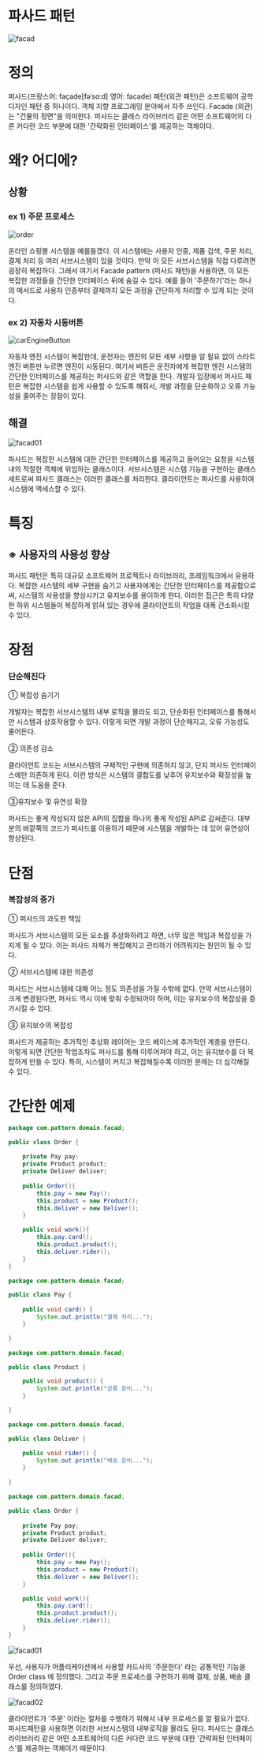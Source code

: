 # 파사드 패턴
![facad](https://github.com/smuhsh/DesignPattern/assets/49484645/c3946608-9499-4099-b601-074fb4931faa)

# 정의
퍼사드(프랑스어: façade[fəˈsɑːd] 영어: facade) 패턴(외관 패턴)은 소프트웨어 공학 디자인 패턴 중 하나이다. 
객체 지향 프로그래밍 분야에서 자주 쓰인다. Facade (외관)는 "건물의 정면"을 의미한다.
퍼사드는 클래스 라이브러리 같은 어떤 소프트웨어의 다른 커다란 코드 부분에 대한 '간략화된 인터페이스'를 제공하는 객체이다.


# 왜? 어디에?

## 상황

### ex 1) 주문 프로세스
![order](https://github.com/smuhsh/DesignPattern/assets/49484645/e3c5b1ae-26be-442c-bec3-4d7a25be6a6f)

온라인 쇼핑몰 시스템을 예를들겠다. 이 시스템에는 사용자 인증, 제품 검색, 주문 처리, 결제 처리 등 여러 서브시스템이 있을 것이다. 
만약 이 모든 서브시스템을 직접 다루려면 굉장히 복잡하다. 
그래서 여기서 Facade pattern (퍼사드 패턴)을 사용하면, 이 모든 복잡한 과정들을 간단한 인터페이스 뒤에 숨길 수 있다. 
예를 들어 '주문하기'라는 하나의 메서드로 사용자 인증부터 결제까지 모든 과정을 간단하게 처리할 수 있게 되는 것이다.

### ex 2) 자동차 시동버튼
![carEngineButton](https://github.com/smuhsh/DesignPattern/assets/49484645/ecf95097-96d3-4052-a90a-23a48f042e1a)

자동차 엔진 시스템이 복잡한데, 운전자는 엔진의 모든 세부 사항을 알 필요 없이 
스타트 엔진 버튼만 누르면 엔진이 시동된다. 여기서 버튼은 운전자에게 복잡한 엔진 시스템의 간단한 인터페이스를 제공하는 퍼사드와 같은 역할을 한다. 
개발자 입장에서 퍼사드 패턴은 복잡한 시스템을 쉽게 사용할 수 있도록 해줘서, 개발 과정을 단순화하고 오류 가능성을 줄여주는 장점이 있다.

## 해결
![facad01](https://github.com/smuhsh/DesignPattern/assets/49484645/3c054fb8-ee81-4745-97f1-a1608a818861)

파사드는 복잡한 시스템에 대한 간단한 인터페이스를 제공하고 들어오는 요청을 시스템 내의 적절한 객체에 위임하는 클래스이다.
서브시스템은 시스템 기능을 구현하는 클래스 세트로써 파사드 클래스는 이러한 클래스를 처리한다.
클라이언트는 파사드를 사용하여 시스템에 액세스할 수 있다.

# 특징
## ※ 사용자의 사용성 향상

퍼사드 패턴은 특히 대규모 소프트웨어 프로젝트나 라이브러리, 프레임워크에서 유용하다.
복잡한 시스템의 세부 구현을 숨기고 사용자에게는 간단한 인터페이스를 제공함으로써, 시스템의 사용성을 향상시키고 유지보수를 용이하게 한다.
이러한 접근은 특히 다양한 하위 시스템들이 복잡하게 얽혀 있는 경우에 클라이언트의 작업을 대폭 간소화시킬 수 있다.


# 장점
### 단순해진다

① 복잡성 숨기기
 
 개발자는 복잡한 서브시스템의 내부 로직을 몰라도 되고, 단순화된 인터페이스를 통해서만 시스템과 상호작용할 수 있다. 이렇게 되면 개발 과정이 단순해지고, 오류 가능성도 줄어든다.

② 의존성 감소
 
 클라이언트 코드는 서브시스템의 구체적인 구현에 의존하지 않고, 단지 퍼사드 인터페이스에만 의존하게 된다. 이런 방식은 시스템의 결합도를 낮추어 유지보수와 확장성을 높이는 데 도움을 준다.

③유지보수 및 유연성 확장
 
 퍼사드는 좋게 작성되지 않은 API의 집합을 하나의 좋게 작성된 API로 감싸준다. 
 대부분의 바깥쪽의 코드가 퍼사드를 이용하기 때문에 시스템을 개발하는 데 있어 유연성이 향상된다.

# 단점
### 복잡성의 증가

① 퍼사드의 과도한 책임	

퍼사드가 서브시스템의 모든 요소를 추상화하려고 하면, 너무 많은 책임과 복잡성을 가지게 될 수 있다. 이는 퍼사드 자체가 복잡해지고 관리하기 어려워지는 원인이 될 수 있다.

② 서브시스템에 대한 의존성	

퍼사드는 서브시스템에 대해 어느 정도 의존성을 가질 수밖에 없다. 만약 서브시스템이 크게 변경된다면, 퍼사드 역시 이에 맞춰 수정되어야 하며, 이는 유지보수의 복잡성을 증가시킬 수 있다.

③ 유지보수의 복잡성	

퍼사드가 제공하는 추가적인 추상화 레이어는 코드 베이스에 추가적인 계층을 만든다. 이렇게 되면 간단한 작업조차도 퍼사드를 통해 이루어져야 하고, 이는 유지보수를 더 복잡하게 만들 수 있다. 특히, 시스템이 커지고 복잡해질수록 이러한 문제는 더 심각해질 수 있다.


# 간단한 예제

```java
package com.pattern.domain.facad;

public class Order {
	
    private Pay pay;
    private Product product;
    private Deliver deliver;
    
    public Order(){
        this.pay = new Pay();        
        this.product = new Product();
        this.deliver = new Deliver();
    }

    public void work(){
        this.pay.card();
        this.product.product();
        this.deliver.rider();
    }
}

```

```java
package com.pattern.domain.facad;

public class Pay {
	
    public void card() {
        System.out.println("결제 처리...");
    }

}

```


```java
package com.pattern.domain.facad;

public class Product {

    public void product() {
        System.out.println("상품 준비...");
    }

}
```

```java
package com.pattern.domain.facad;

public class Deliver {

    public void rider() {
        System.out.println("배송 준비...");
    }
    
}

```

```java
package com.pattern.domain.facad;

public class Order {
	
    private Pay pay;
    private Product product;
    private Deliver deliver;
    
    public Order(){
        this.pay = new Pay();        
        this.product = new Product();
        this.deliver = new Deliver();
    }

    public void work(){
        this.pay.card();
        this.product.product();
        this.deliver.rider();
    }
}

```
![facad01](https://github.com/smuhsh/DesignPattern/assets/49484645/df663fed-c1c6-4f46-961c-be75e1e28897)



우선, 사용자가 어플리케이션에서 사용할 카드사의 '주문한다' 라는 공통적인 기능을 Order class 에 정의했다.
그리고 주문 프로세스를 구현하기 위해 결제, 상품, 배송 클래스를 정의하였다.

![facad02](https://github.com/smuhsh/DesignPattern/assets/49484645/e9e8d905-3725-4d16-a3be-039cd49db969)


클라이언트가 '주문' 이라는 절차를 수행하기 위해서 내부 프로세스를 알 필요가 없다.
파사드패턴을 사용하면 이러한 서브시스템의 내부로직을 몰라도 된다.
퍼사드는 클래스 라이브러리 같은 어떤 소프트웨어의 다른 커다란 코드 부분에 대한 '간략화된 인터페이스'를 제공하는 객체이기 때문이다.

